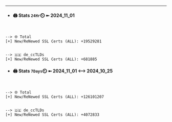 

---
- #### 🖨️ **Stats** `24Hr`⏲️ ➼ 2024_11_01
```console


--> 🌐 Total
[+] New/ReNewed SSL Certs (ALL): +19529281


--> 🇩🇪 de_ccTLDs
[+] New/ReNewed SSL Certs (ALL): +681885

```

- #### 🖨️ **Stats** `7Days`⏲️ ➼ 2024_11_01 <--> 2024_10_25
```console


--> 🌐 Total
[+] New/ReNewed SSL Certs (ALL): +126101207


--> 🇩🇪 de_ccTLDs
[+] New/ReNewed SSL Certs (ALL): +4072833

```


